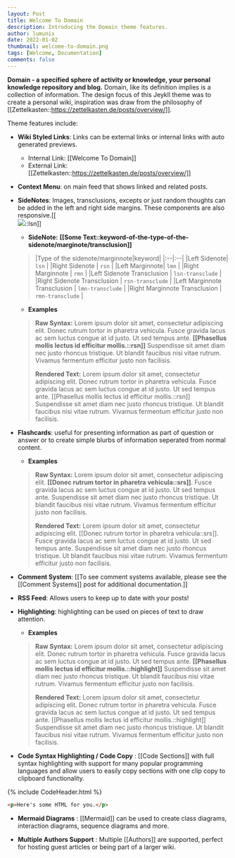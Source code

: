 ```yaml
---
layout: Post
title: Welcome To Domain
description: Introducing the Domain theme features.
author: lumunix
date: 2022-01-02
thumbnail: welcome-to-domain.png
tags: [Welcome, Documentation]
comments: false
---
```


**Domain - a specified sphere of activity or knowledge, your personal knowledge repository and blog.**
Domain, like its definition implies is a collection of information. The design focus of this Jeykll theme was to create a personal wiki, inspiration was draw from the philosophy of [[Zettelkasten::https://zettelkasten.de/posts/overview/]].

Theme features include:
- **Wiki Styled Links**: Links can be external links or internal links with auto generated previews.  
    - Internal Link: [[Welcome To Domain]]
    - External Link: [[Zettelkasten::https://zettelkasten.de/posts/overview/]]

- **Context Menu**: on main feed that shows linked and related posts.

- **SideNotes**: Images, transclusions, excepts or just random thoughts can be added in the left and right side margins. These components are also responsive.[[<br><img src="{{site.baseurl}}/assets/img/hi.png">::lsn]]


    - **SideNote:** **[​[**Some Text**::keyword-of-the-type-of-the-sidenote/marginote/transclusion]]**

    > |Type of the sidenote/marginnote|keyword|
      |:--|:--|
      |Left Sidenote| `lsn` |
      |Right Sidenote | `rsn` |
      |Left Marginnote| `lmn` |
      |Right Marginnote | `rmn` |
      |Left Sidenote Transclusion | `lsn-transclude` |
      |Right Sidenote Transclusion | `rsn-transclude` |
      |Left Marginnote Transclusion | `lmn-transclude` |
      |Right Marginnote Transclusion | `rmn-transclude` |


     - **Examples**

    > **Raw Syntax:** Lorem ipsum dolor sit amet, consectetur adipiscing elit. Donec rutrum tortor in pharetra vehicula. Fusce gravida lacus ac sem luctus congue at id justo. Ut sed tempus ante. **[​[**Phasellus mollis lectus id efficitur mollis.**::rsn]]** Suspendisse sit amet diam nec justo rhoncus tristique. Ut blandit faucibus nisi vitae rutrum. Vivamus fermentum efficitur justo non facilisis.
    >
    > **Rendered Text:** Lorem ipsum dolor sit amet, consectetur adipiscing elit. Donec rutrum tortor in pharetra vehicula. Fusce gravida lacus ac sem luctus congue at id justo. Ut sed tempus ante. [[Phasellus mollis lectus id efficitur mollis.::rsn]] Suspendisse sit amet diam nec justo rhoncus tristique. Ut blandit faucibus nisi vitae rutrum. Vivamus fermentum efficitur justo non facilisis.
    >

- **Flashcards**: useful for presenting information as part of question or answer or to create simple blurbs of information seperated from normal content.


     - **Examples**

  > **Raw Syntax:** Lorem ipsum dolor sit amet, consectetur adipiscing elit. **[​[**Donec rutrum tortor in pharetra vehicula**::srs]]**. Fusce gravida lacus ac sem luctus congue at id justo. Ut sed tempus ante. Suspendisse sit amet diam nec justo rhoncus tristique. Ut blandit faucibus nisi vitae rutrum. Vivamus fermentum efficitur justo non facilisis.
  >
  > **Rendered Text:** Lorem ipsum dolor sit amet, consectetur adipiscing elit. [[Donec rutrum tortor in pharetra vehicula::srs]]. Fusce gravida lacus ac sem luctus congue at id justo. Ut sed tempus ante. Suspendisse sit amet diam nec justo rhoncus tristique. Ut blandit faucibus nisi vitae rutrum. Vivamus fermentum efficitur justo non facilisis.

- **Comment System**: [[To see comment systems available, please see the [[Comment Systems]] post for additional documentation.]]

- **RSS Feed**: Allows users to keep up to date with your posts!

- **Highlighting**: highlighting can be used on pieces of text to draw attention.

  - **Examples**

  > **Raw Syntax:** Lorem ipsum dolor sit amet, consectetur adipiscing elit. Donec rutrum tortor in pharetra vehicula. Fusce gravida lacus ac sem luctus congue at id justo. Ut sed tempus ante. **[​[**Phasellus mollis lectus id efficitur mollis.**::highlight]]** Suspendisse sit amet diam nec justo rhoncus tristique. Ut blandit faucibus nisi vitae rutrum. Vivamus fermentum efficitur justo non facilisis.
  >
  > **Rendered Text:** Lorem ipsum dolor sit amet, consectetur adipiscing elit. Donec rutrum tortor in pharetra vehicula. Fusce gravida lacus ac sem luctus congue at id justo. Ut sed tempus ante. [[Phasellus mollis lectus id efficitur mollis.::highlight]] Suspendisse sit amet diam nec justo rhoncus tristique. Ut blandit faucibus nisi vitae rutrum. Vivamus fermentum efficitur justo non facilisis.

- **Code Syntax Highlighting / Code Copy** : [[Code Sections]] with full syntax highlighting with support for many popular programming languages and allow users to easily copy sections with one clip copy to clipboard functionality.

{% include CodeHeader.html %}
```html
<p>Here's some HTML for you.</p>
```

- **Mermaid Diagrams** : [[Mermaid]] can be used to create class diagrams, interaction diagrams, sequence diagrams and more.

- **Multiple Authors Support** : Multiple [[Authors]] are supported, perfect for hosting guest articles or being part of a larger wiki.
